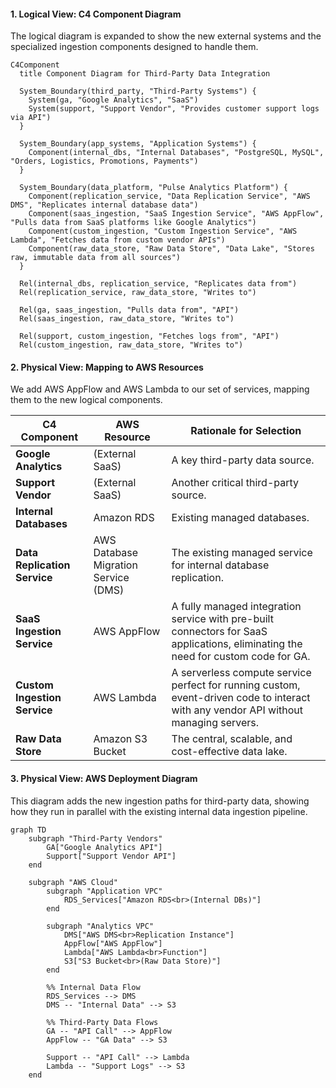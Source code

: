 #### **1. Logical View: C4 Component Diagram**

The logical diagram is expanded to show the new external systems and the specialized ingestion components designed to handle them.

```mermaid
C4Component
  title Component Diagram for Third-Party Data Integration

  System_Boundary(third_party, "Third-Party Systems") {
    System(ga, "Google Analytics", "SaaS")
    System(support, "Support Vendor", "Provides customer support logs via API")
  }

  System_Boundary(app_systems, "Application Systems") {
    Component(internal_dbs, "Internal Databases", "PostgreSQL, MySQL", "Orders, Logistics, Promotions, Payments")
  }

  System_Boundary(data_platform, "Pulse Analytics Platform") {
    Component(replication_service, "Data Replication Service", "AWS DMS", "Replicates internal database data")
    Component(saas_ingestion, "SaaS Ingestion Service", "AWS AppFlow", "Pulls data from SaaS platforms like Google Analytics")
    Component(custom_ingestion, "Custom Ingestion Service", "AWS Lambda", "Fetches data from custom vendor APIs")
    Component(raw_data_store, "Raw Data Store", "Data Lake", "Stores raw, immutable data from all sources")
  }

  Rel(internal_dbs, replication_service, "Replicates data from")
  Rel(replication_service, raw_data_store, "Writes to")

  Rel(ga, saas_ingestion, "Pulls data from", "API")
  Rel(saas_ingestion, raw_data_store, "Writes to")

  Rel(support, custom_ingestion, "Fetches logs from", "API")
  Rel(custom_ingestion, raw_data_store, "Writes to")
```

#### **2. Physical View: Mapping to AWS Resources**

We add AWS AppFlow and AWS Lambda to our set of services, mapping them to the new logical components.

| C4 Component                 | AWS Resource                                     | Rationale for Selection                                                                                                          |
| ---------------------------- | ------------------------------------------------ | -------------------------------------------------------------------------------------------------------------------------------- |
| **Google Analytics**           | (External SaaS)                                  | A key third-party data source.                                                                                                   |
| **Support Vendor**             | (External SaaS)                                  | Another critical third-party source.                                                                                             |
| **Internal Databases**         | Amazon RDS                                       | Existing managed databases.                                                                                                      |
| **Data Replication Service**   | AWS Database Migration Service (DMS)             | The existing managed service for internal database replication.                                                                  |
| **SaaS Ingestion Service**     | AWS AppFlow                                      | A fully managed integration service with pre-built connectors for SaaS applications, eliminating the need for custom code for GA. |
| **Custom Ingestion Service**   | AWS Lambda                                       | A serverless compute service perfect for running custom, event-driven code to interact with any vendor API without managing servers. |
| **Raw Data Store**             | Amazon S3 Bucket                                 | The central, scalable, and cost-effective data lake.                                                                             |

#### **3. Physical View: AWS Deployment Diagram**

This diagram adds the new ingestion paths for third-party data, showing how they run in parallel with the existing internal data ingestion pipeline.

```mermaid
graph TD
    subgraph "Third-Party Vendors"
        GA["Google Analytics API"]
        Support["Support Vendor API"]
    end

    subgraph "AWS Cloud"
        subgraph "Application VPC"
            RDS_Services["Amazon RDS<br>(Internal DBs)"]
        end

        subgraph "Analytics VPC"
            DMS["AWS DMS<br>Replication Instance"]
            AppFlow["AWS AppFlow"]
            Lambda["AWS Lambda<br>Function"]
            S3["S3 Bucket<br>(Raw Data Store)"]
        end

        %% Internal Data Flow
        RDS_Services --> DMS
        DMS -- "Internal Data" --> S3

        %% Third-Party Data Flows
        GA -- "API Call" --> AppFlow
        AppFlow -- "GA Data" --> S3

        Support -- "API Call" --> Lambda
        Lambda -- "Support Logs" --> S3
    end
```
